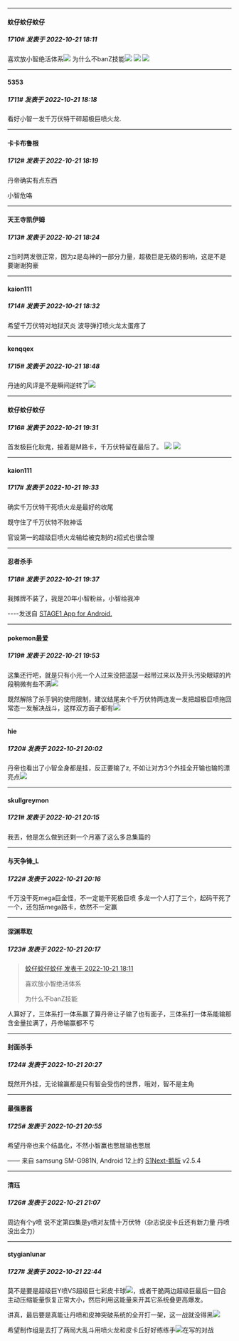 

*****

####  蚊仔蚊仔蚊仔  
##### 1710#       发表于 2022-10-21 18:11

喜欢放小智绝活体系<img src="https://static.saraba1st.com/image/smiley/face2017/053.png" referrerpolicy="no-referrer">
为什么不banZ技能<img src="https://static.saraba1st.com/image/smiley/face2017/053.png" referrerpolicy="no-referrer">
<img src="https://p.sda1.dev/7/b66fe0d3607861c313dbcd995c9edae5/CMP_20221021181028109.jpg" referrerpolicy="no-referrer">
<img src="https://p.sda1.dev/7/03df0855d2f67f4227b7704b541376d5/CMP_20221021181028224.jpg" referrerpolicy="no-referrer">



*****

####  5353  
##### 1711#       发表于 2022-10-21 18:18

看好小智一发千万伏特干碎超极巨喷火龙.

*****

####  卡卡布鲁根  
##### 1712#       发表于 2022-10-21 18:19

丹帝确实有点东西

小智危咯



*****

####  天王寺凯伊姆  
##### 1713#       发表于 2022-10-21 18:24

z当时两发很正常，因为z是岛神的一部分力量，超极巨是无极的影响，这是不是要谢谢狗豪



*****

####  kaion111  
##### 1714#       发表于 2022-10-21 18:32

希望千万伏特对地狱灭炎
波导弹打喷火龙太蛋疼了



*****

####  kenqqex  
##### 1715#       发表于 2022-10-21 18:48

丹迪的风评是不是瞬间逆转了<img src="https://static.saraba1st.com/image/smiley/face2017/053.png" referrerpolicy="no-referrer">



*****

####  蚊仔蚊仔蚊仔  
##### 1716#       发表于 2022-10-21 19:31

首发极巨化耿鬼，接着是M路卡，千万伏特留在最后了。
<img src="https://p.sda1.dev/7/25a23cc0b1c440c6d0cb1478131cc7c2/CMP_20221021192922680.jpg" referrerpolicy="no-referrer">
<img src="https://p.sda1.dev/7/a04a9713b6bc13e890111514fe3a2f13/CMP_20221021192922731.jpg" referrerpolicy="no-referrer">



*****

####  kaion111  
##### 1717#       发表于 2022-10-21 19:33

确实千万伏特干死喷火龙是最好的收尾

既守住了千万伏特不败神话

官设第一的超级巨喷火龙输给被克制的z招式也很合理

*****

####  忍者杀手  
##### 1718#       发表于 2022-10-21 19:37

我摊牌不装了，我是20年小智粉丝，小智给我冲

----发送自 [STAGE1 App for Android.](http://stage1.5j4m.com/?1.37)



*****

####  pokemon最爱  
##### 1719#       发表于 2022-10-21 19:53

这集还行吧，就是只有小光一个人过来没把遥瑟一起带过来以及开头污染眼球的片段稍微有些不满<img src="https://static.saraba1st.com/image/smiley/face2017/067.png" referrerpolicy="no-referrer">

既然解除了杀手锏的使用限制，建议结尾来个千万伏特两连发一发把超极巨喷拖回常态一发解决战斗，这样双方面子都有<img src="https://static.saraba1st.com/image/smiley/face2017/067.png" referrerpolicy="no-referrer">

*****

####  hie  
##### 1720#       发表于 2022-10-21 20:02

丹帝也看出了小智全身都是挂，反正要输了z, 不如让对方3个外挂全开输也输的漂亮点<img src="https://static.saraba1st.com/image/smiley/face2017/009.gif" referrerpolicy="no-referrer">



*****

####  skullgreymon  
##### 1721#       发表于 2022-10-21 20:15

我丢，他是怎么做到还剩一个月塞了这么多总集篇的

*****

####  与天争锋_L  
##### 1722#       发表于 2022-10-21 20:16

千万没干死mega巨金怪，不一定能干死极巨喷
多龙一个人打了三个，起码干死了一个，还包括mega路卡，依然不一定赢

*****

####  深渊萃取  
##### 1723#       发表于 2022-10-21 20:17

<blockquote><a href="httphttps://bbs.saraba1st.com/2b/forum.php?mod=redirect&amp;goto=findpost&amp;pid=58027675&amp;ptid=1864643" target="_blank">蚊仔蚊仔蚊仔 发表于 2022-10-21 18:11</a>

喜欢放小智绝活体系

为什么不banZ技能</blockquote>
人算好了，三体系打一体系赢了算丹帝让子输了也有面子，三体系打一体系能输那含金量拉满了，丹帝输赢都不亏



*****

####  封面杀手  
##### 1724#       发表于 2022-10-21 20:27

既然开外挂，无论输赢都是只有智会受伤的世界，哦对，智不是主角



*****

####  最强惠酱  
##### 1725#       发表于 2022-10-21 20:55

希望丹帝也来个结晶化，不然小智赢也憋屈输也憋屈

—— 来自 samsung SM-G981N, Android 12上的 [S1Next-鹅版](https://github.com/ykrank/S1-Next/releases) v2.5.4



*****

####  清珏  
##### 1726#       发表于 2022-10-21 21:07

周边有个y喷 说不定第四集是y喷对友情十万伏特（杂志说皮卡丘还有新力量 丹喷没出全力）



*****

####  stygianlunar  
##### 1727#       发表于 2022-10-21 22:44

莫不是要是超级巨Y喷VS超级巨七彩皮卡球<img src="https://static.saraba1st.com/image/smiley/face2017/037.png" referrerpolicy="no-referrer">，或者干脆两边超级巨最后一回合主动压缩能量恢复正常大小，然后利用这能量来开其它系统叠更高爆发。

讲真，最后要是真能让丹喷和皮神突破系统的全开打一架，这一战就没得黑<img src="https://static.saraba1st.com/image/smiley/face2017/037.png" referrerpolicy="no-referrer">

希望制作组是去打了两局大乱斗用喷火龙和皮卡丘好好练练手<img src="https://static.saraba1st.com/image/smiley/face2017/067.png" referrerpolicy="no-referrer">在写的对战

